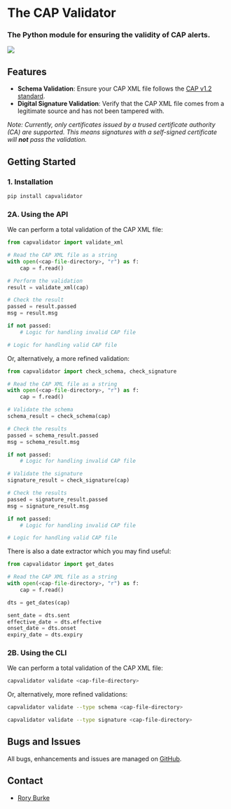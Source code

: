 # The CAP Validator

### The Python module for ensuring the validity of CAP alerts.

<a href="https://github.com/wmo-im/wis2-downloader/blob/main/LICENSE" alt="License" ><img src="https://img.shields.io/badge/License-Apache_2.0-blue"></img></a>

## Features

- **Schema Validation**: Ensure your CAP XML file follows the [CAP v1.2 standard](https://docs.oasis-open.org/emergency/cap/v1.2/CAP-v1.2-os.html).
- **Digital Signature Validation**: Verify that the CAP XML file comes from a legitimate source and has not been tampered with.

*Note: Currently, only certificates issued by a trused certificate authority (CA) are supported. This means signatures with a self-signed certificate will **not** pass the validation.*

## Getting Started

### 1. Installation

```bash
pip install capvalidator
```

### 2A. Using the API

We can perform a total validation of the CAP XML file:
```python
from capvalidator import validate_xml

# Read the CAP XML file as a string
with open(<cap-file-directory>, "r") as f:
    cap = f.read()

# Perform the validation
result = validate_xml(cap)

# Check the result
passed = result.passed
msg = result.msg

if not passed:
    # Logic for handling invalid CAP file

# Logic for handling valid CAP file
```

Or, alternatively, a more refined validation:
```python
from capvalidator import check_schema, check_signature

# Read the CAP XML file as a string
with open(<cap-file-directory>, "r") as f:
    cap = f.read()

# Validate the schema
schema_result = check_schema(cap)

# Check the results
passed = schema_result.passed
msg = schema_result.msg

if not passed:
    # Logic for handling invalid CAP file

# Validate the signature
signature_result = check_signature(cap)

# Check the results
passed = signature_result.passed
msg = signature_result.msg

if not passed:
    # Logic for handling invalid CAP file

# Logic for handling valid CAP file

```

There is also a date extractor which you may find useful:
```python
from capvalidator import get_dates

# Read the CAP XML file as a string
with open(<cap-file-directory>, "r") as f:
    cap = f.read()

dts = get_dates(cap)

sent_date = dts.sent
effective_date = dts.effective
onset_date = dts.onset
expiry_date = dts.expiry
```

### 2B. Using the CLI

We can perform a total validation of the CAP XML file:

```bash
capvalidator validate <cap-file-directory>
```

Or, alternatively, more refined validations:
```bash
capvalidator validate --type schema <cap-file-directory>
```

```bash
capvalidator validate --type signature <cap-file-directory>
```

## Bugs and Issues

All bugs, enhancements and issues are managed on [GitHub](https://github.com/wmo-im/capvalidator/issues).

## Contact

* [Rory Burke](https://github.com/RoryPTB)
